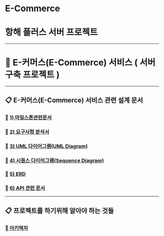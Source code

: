 # E-Commerce
# 항해 플러스 서버 프로젝트 

-----------------------------------------------------------------

# 📆 E-커머스(E-Commerce) 서비스 ( 서버 구축 프로젝트 )

-----------------------------------------------------------------

## 📋 E-커머스(E-Commerce) 서비스 관련 설계 문서


### 🐥   [1) 마일스톤관련문서](https://github.com/JuSuIn/hhplusweek2/blob/main/server-java/docs/01.Milestones.md)

### 🐥   [2) 요구사항 분석서](https://github.com/JuSuIn/hhplusweek2/blob/main/server-java/docs/02.requirements.md)

### 🐥   [3) UML 다이어그램(UML Diagram)](https://github.com/JuSuIn/hhplusweek2/commit/49db5761552103c0541e87f0665b80e26d8cb74a)

### 🐥   [4) 시퀀스 다이어그램(Sequence Diagram)](https://github.com/JuSuIn/hhplusweek2/blob/main/server-java/docs/03.E-Commerce_Sequence_Diagram.md)

### 🐥   [5) ERD](https://github.com/JuSuIn/hhplusweek2/)

### 🐥   [6) API 관련 문서](https://github.com/JuSuIn/hhplusweek2/blob/main/server-java/docs/05.E-Commerce_API_Spec.md)


-----------------------------------------------------------------

## 📋 프로젝트를 하기위해 알아야 하는 것들


### 🙏[ 아키텍처 ](https://github.com/JuSuIn/hhplusweek2/)
